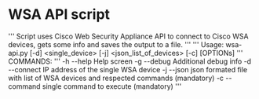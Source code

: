 # WSA API script
'''
Script uses Cisco Web Security Appliance API to connect to Cisco WSA devices, gets some info and saves the output to a file.
'''
'''
Usage: wsa-api.py [-d] <single_device> [-j] <json_list_of_devices> [-c] <command>  [OPTIONs]
'''
COMMANDS:
'''
-h --help Help screen
-g --debug Additional debug info
-d --connect IP address of the single WSA device
-j --json json formated file with list of WSA devices and respected commands (mandatory)
-c --command single command to execute (mandatory)
'''
